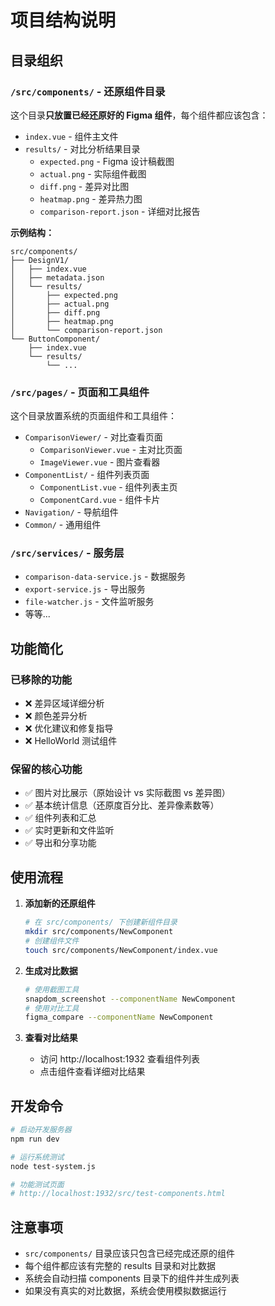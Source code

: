 # 项目结构说明

## 目录组织

### `/src/components/` - 还原组件目录
这个目录**只放置已经还原好的 Figma 组件**，每个组件都应该包含：
- `index.vue` - 组件主文件
- `results/` - 对比分析结果目录
  - `expected.png` - Figma 设计稿截图
  - `actual.png` - 实际组件截图
  - `diff.png` - 差异对比图
  - `heatmap.png` - 差异热力图
  - `comparison-report.json` - 详细对比报告

**示例结构：**
```
src/components/
├── DesignV1/
│   ├── index.vue
│   ├── metadata.json
│   └── results/
│       ├── expected.png
│       ├── actual.png
│       ├── diff.png
│       ├── heatmap.png
│       └── comparison-report.json
└── ButtonComponent/
    ├── index.vue
    └── results/
        └── ...
```

### `/src/pages/` - 页面和工具组件
这个目录放置系统的页面组件和工具组件：

- `ComparisonViewer/` - 对比查看页面
  - `ComparisonViewer.vue` - 主对比页面
  - `ImageViewer.vue` - 图片查看器
- `ComponentList/` - 组件列表页面
  - `ComponentList.vue` - 组件列表主页
  - `ComponentCard.vue` - 组件卡片
- `Navigation/` - 导航组件
- `Common/` - 通用组件

### `/src/services/` - 服务层
- `comparison-data-service.js` - 数据服务
- `export-service.js` - 导出服务
- `file-watcher.js` - 文件监听服务
- 等等...

## 功能简化

### 已移除的功能
- ❌ 差异区域详细分析
- ❌ 颜色差异分析
- ❌ 优化建议和修复指导
- ❌ HelloWorld 测试组件

### 保留的核心功能
- ✅ 图片对比展示（原始设计 vs 实际截图 vs 差异图）
- ✅ 基本统计信息（还原度百分比、差异像素数等）
- ✅ 组件列表和汇总
- ✅ 实时更新和文件监听
- ✅ 导出和分享功能

## 使用流程

1. **添加新的还原组件**
   ```bash
   # 在 src/components/ 下创建新组件目录
   mkdir src/components/NewComponent
   # 创建组件文件
   touch src/components/NewComponent/index.vue
   ```

2. **生成对比数据**
   ```bash
   # 使用截图工具
   snapdom_screenshot --componentName NewComponent
   # 使用对比工具
   figma_compare --componentName NewComponent
   ```

3. **查看对比结果**
   - 访问 http://localhost:1932 查看组件列表
   - 点击组件查看详细对比结果

## 开发命令

```bash
# 启动开发服务器
npm run dev

# 运行系统测试
node test-system.js

# 功能测试页面
# http://localhost:1932/src/test-components.html
```

## 注意事项

- `src/components/` 目录应该只包含已经完成还原的组件
- 每个组件都应该有完整的 results 目录和对比数据
- 系统会自动扫描 components 目录下的组件并生成列表
- 如果没有真实的对比数据，系统会使用模拟数据运行
